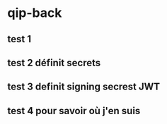 # qip-back
## test 1
## test 2 définit secrets
## test 3 definit signing secrest JWT
## test 4 pour savoir où j'en suis
